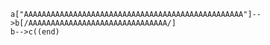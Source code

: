 ```mermaid
a["AAAAAAAAAAAAAAAAAAAAAAAAAAAAAAAAAAAAAAAAAAAAAAAAA"]-->b[/AAAAAAAAAAAAAAAAAAAAAAAAAAAAAAA/]
b-->c((end)
```
<!---
Askemanden/Askemanden is a ✨ special ✨ repository because its `README.md` (this file) appears on your GitHub profile.
You can click the Preview link to take a look at your changes.
--->
